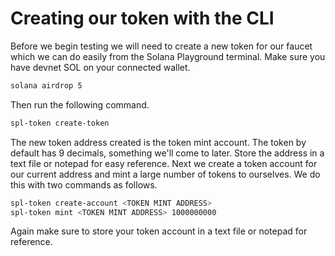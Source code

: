 # Creating our token with the CLI

Before we begin testing we will need to create a new token for our faucet which we can do easily from the Solana Playground terminal. Make sure you have devnet SOL on your connected wallet.

```bash
solana airdrop 5
```

Then run the following command.

```bash
spl-token create-token
```

The new token address created is the token mint account. The token by default has 9 decimals, something we'll come to later. Store the address in a text file or notepad for easy reference. Next we create a token account for our current address and mint a large number of tokens to ourselves. We do this with two commands as follows.

```bash
spl-token create-account <TOKEN MINT ADDRESS>
spl-token mint <TOKEN MINT ADDRESS> 1000000000
```

Again make sure to store your token account in a text file or notepad for reference.
